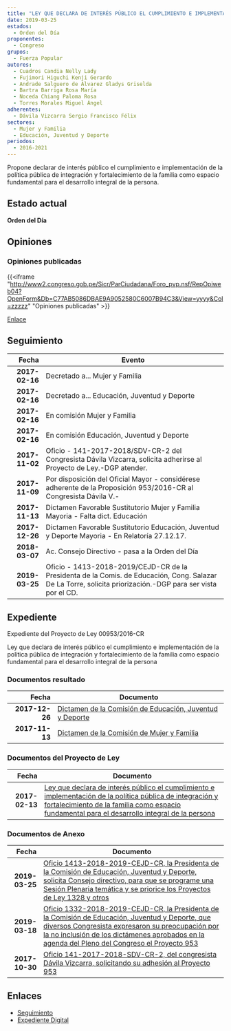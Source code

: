 ```yaml
---
title: "LEY QUE DECLARA DE INTERÉS PÚBLICO EL CUMPLIMIENTO E IMPLEMENTACIÓN DE LA POLÍTICA PÚBLICA DE INTEGRACIÓN Y FORTALECIMIENTO DE LA FAMILIA COMO ESPACIO FUNDAMENTAL PARA EL DESARROLLO INTEGRAL DE LA PERSONA"
date: 2019-03-25
estados: 
  - Orden del Día
proponentes: 
  - Congreso
grupos: 
  - Fuerza Popular
autores: 
  - Cuadros Candia Nelly Lady
  - Fujimori Higuchi Kenji Gerardo
  - Andrade Salguero de Álvarez Gladys Griselda
  - Bartra Barriga Rosa María
  - Noceda Chiang Paloma Rosa
  - Torres Morales Miguel Ángel
adherentes: 
  - Dávila Vizcarra Sergio Francisco Félix
sectores: 
  - Mujer y Familia
  - Educación, Juventud y Deporte
periodos: 
  - 2016-2021
---
```


Propone declarar de interés público el cumplimiento e implementación de la política pública de integración y fortalecimiento de la familia como espacio fundamental para el desarrollo integral de la persona.


## Estado actual

**Orden del Día**

## Opiniones

### Opiniones publicadas

{{<iframe "http://www2.congreso.gob.pe/Sicr/ParCiudadana/Foro_pvp.nsf/RepOpiweb04?OpenForm&Db=C77AB5086DBAE9A9052580C6007B94C3&View=yyyy&Col=zzzzz" "Opiniones publicadas" >}}

[Enlace](http://www2.congreso.gob.pe/Sicr/ParCiudadana/Foro_pvp.nsf/RepOpiweb04?OpenForm&Db=C77AB5086DBAE9A9052580C6007B94C3&View=yyyy&Col=zzzzz)

## Seguimiento

| Fecha | Evento |
|------:|--------|
| **2017-02-16** | Decretado a... Mujer y Familia|
| **2017-02-16** | Decretado a... Educación, Juventud y Deporte|
| **2017-02-16** | En comisión Mujer y Familia|
| **2017-02-16** | En comisión Educación, Juventud y Deporte|
| **2017-11-02** | Oficio - 141-2017-2018/SDV-CR-2 del Congresista Dávila Vizcarra, solicita adherirse al Proyecto de Ley.-DGP atender.|
| **2017-11-09** | Por disposición del Oficial Mayor - considérese adherente de la Proposición 953/2016-CR al Congresista Dávila V.-|
| **2017-11-13** | Dictamen Favorable Sustitutorio Mujer y Familia Mayoria - Falta dict. Educación|
| **2017-12-26** | Dictamen Favorable Sustitutorio Educación, Juventud y Deporte Mayoria - En Relatoría 27.12.17.|
| **2018-03-07** | Ac. Consejo Directivo - pasa a la Orden del Día|
| **2019-03-25** | Oficio - 1413-2018-2019/CEJD-CR de la Presidenta de la Comis. de Educación, Cong. Salazar De La Torre, solicita priorización.-DGP para ser vista por el CD.|


## Expediente

Expediente del Proyecto de Ley 00953/2016-CR

Ley que declara de interés público el cumplimiento e implementación de la política pública de integración y fortalecimiento de la familia como espacio fundamental para el desarrollo integral de la persona


### Documentos resultado

| Fecha | Documento |
|------:|--------|
| **2017-12-26** | [Dictamen de la Comisión de Educación, Juventud y Deporte](http://www.leyes.congreso.gob.pe/Documentos/2016_2021/Dictamenes/Proyectos_de_Ley/00953DC10MAY20171226.pdf) |
| **2017-11-13** | [Dictamen de la Comisión de Mujer y Familia](http://www.leyes.congreso.gob.pe/Documentos/2016_2021/Dictamenes/Proyectos_de_Ley/00953DC16MAY20171113.pdf) |

### Documentos del Proyecto de Ley

| Fecha | Documento |
|------:|--------|
| **2017-02-13** | [Ley que declara de interés público el cumplimiento e implementación de la política pública de integración y fortalecimiento de la familia como espacio fundamental para el desarrollo integral de la persona](http://www.leyes.congreso.gob.pe/Documentos/2016_2021/Proyectos_de_Ley_y_de_Resoluciones_Legislativas/PL0095320170213.pdf) |

### Documentos de Anexo

| Fecha | Documento |
|------:|--------|
| **2019-03-25** | [Oficio 1413-2018-2019-CEJD-CR, la Presidenta de la Comisión de Educación, Juventud y Deporte, solicita Consejo directivo, para que se programe una Sesión Plenaria temática y se priorice los Proyectos de Ley 1328 y otros](http://www.leyes.congreso.gob.pe/Documentos/2016_2021/Oficios/Comisiones_Ordinarias/OFICIO-1413-2018-2019-CEJD-CR.pdf) |
| **2019-03-18** | [Oficio 1332-2018-2019-CEJD-CR, la Presidenta de la Comisión de Educación, Juventud y Deporte, que diversos Congresista expresaron su preocupación por la no inclusión de los dictámenes aprobados en la agenda del Pleno del Congreso el Proyecto 953](http://www.leyes.congreso.gob.pe/Documentos/2016_2021/Oficios/Comisiones_Ordinarias/OFICIO-1332-2018-2019-CEJD-CR.pdf) |
| **2017-10-30** | [Oficio 141-2017-2018-SDV-CR-2, del congresista Dávila Vizcarra, solicitando su adhesión al Proyecto 953](http://www.leyes.congreso.gob.pe/Documentos/2016_2021/Adhesiones/Proyectos_de_Ley/OFICIO-141-2017-2018-SDV-CR-2.pdf) |

## Enlaces 

- [Seguimiento](http://www2.congreso.gob.pe/Sicr/TraDocEstProc/CLProLey2016.nsf/f7fff46988ca05b1052578e100829cc7/4b640adbe1be0f80052580c60078ba74?OpenDocument)
- [Expediente Digital](http://www2.congreso.gob.pehttp://www2.congreso.gob.pe/Sicr/TraDocEstProc/CLProLey2016.nsf/f7fff46988ca05b1052578e100829cc7/4b640adbe1be0f80052580c60078ba74?OpenDocument&Click=05257FB7005EB655.eb71d0cf91d8294e05256cdf006b5706/$Body/0.1C6C)
